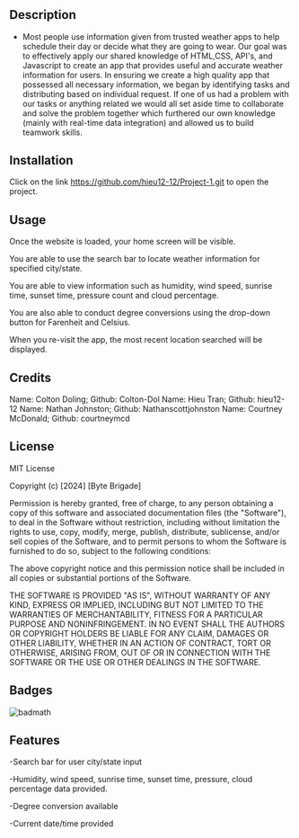 # <Project-1 What is the weather>

## Description

- Most people use information given from trusted weather apps to help schedule their day or decide what they are going to wear. Our goal was to effectively apply our shared knowledge of HTML,CSS, API's, and Javascript to create an app that provides useful and accurate weather information for users. In ensuring we create a high quality app that possessed all necessary information, we began by identifying tasks and distributing based on individual request. If one of us had a problem with our tasks or anything related we would all set aside time to collaborate and solve the problem together which furthered our own knowledge (mainly with real-time data integration) and allowed us to build teamwork skills. 




## Installation

Click on the link https://github.com/hieu12-12/Project-1.git to open the project.

## Usage

Once the website is loaded, your home screen will be visible.

You are able to use the search bar to locate weather information for specified city/state. 

You are able to view information such as humidity, wind speed, sunrise time, sunset time, pressure count and cloud percentage. 

You are also able to conduct degree conversions using the drop-down button for Farenheit and Celsius.

When you re-visit the app, the most recent location searched will be displayed.


## Credits

Name: Colton Doling; Github: Colton-Dol
Name: Hieu Tran; Github: hieu12-12
Name: Nathan Johnston; Github: Nathanscottjohnston
Name: Courtney McDonald; Github: courtneymcd


## License

MIT License

Copyright (c) [2024] [Byte Brigade]

Permission is hereby granted, free of charge, to any person obtaining a copy
of this software and associated documentation files (the "Software"), to deal
in the Software without restriction, including without limitation the rights
to use, copy, modify, merge, publish, distribute, sublicense, and/or sell
copies of the Software, and to permit persons to whom the Software is
furnished to do so, subject to the following conditions:

The above copyright notice and this permission notice shall be included in all
copies or substantial portions of the Software.

THE SOFTWARE IS PROVIDED "AS IS", WITHOUT WARRANTY OF ANY KIND, EXPRESS OR
IMPLIED, INCLUDING BUT NOT LIMITED TO THE WARRANTIES OF MERCHANTABILITY,
FITNESS FOR A PARTICULAR PURPOSE AND NONINFRINGEMENT. IN NO EVENT SHALL THE
AUTHORS OR COPYRIGHT HOLDERS BE LIABLE FOR ANY CLAIM, DAMAGES OR OTHER
LIABILITY, WHETHER IN AN ACTION OF CONTRACT, TORT OR OTHERWISE, ARISING FROM,
OUT OF OR IN CONNECTION WITH THE SOFTWARE OR THE USE OR OTHER DEALINGS IN THE
SOFTWARE.


## Badges

![badmath](https://img.shields.io/github/languages/top/nielsenjared/badmath)



## Features

-Search bar for user city/state input

-Humidity, wind speed, sunrise time, sunset time, pressure, cloud percentage data provided.

-Degree conversion available

-Current date/time provided


